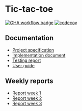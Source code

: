 # Tic-tac-toe

[![GHA workflow badge](https://github.com/liinu-a/tic-tac-toe/workflows/CI/badge.svg)](https://github.com/liinu-a/tic-tac-toe/actions)
[![codecov](https://codecov.io/github/liinu-a/tic-tac-toe/graph/badge.svg?token=KOQ5TVM1L3)](https://codecov.io/github/liinu-a/tic-tac-toe)

## Documentation
- [Project specification](https://github.com/liinu-a/tic-tac-toe/blob/main/documentation/project_specification.md)
- [Implementation document](https://github.com/liinu-a/tic-tac-toe/blob/main/documentation/implementation_document.md)
- [Testing report](https://github.com/liinu-a/tic-tac-toe/blob/main/documentation/testing.md)
- [User guide](https://github.com/liinu-a/tic-tac-toe/blob/main/documentation/user_guide.md)

## Weekly reports
- [Report week 1](https://github.com/liinu-a/tic-tac-toe/blob/main/documentation/weekly_reports/report_week1.md)
- [Report week 2](https://github.com/liinu-a/tic-tac-toe/blob/main/documentation/weekly_reports/report_week2.md)
- [Report week 3](https://github.com/liinu-a/tic-tac-toe/blob/main/documentation/weekly_reports/report_week3.md)
